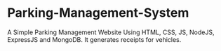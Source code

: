 # Parking-Management-System
A Simple Parking Management Website Using HTML, CSS, JS, NodeJS, ExpressJS and MongoDB. It generates receipts for vehicles.
